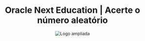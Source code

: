 <h1 align="center">Oracle Next Education | Acerte o número aleatório</h1>
<div align="center" width="300">
  <img src="https://compliancesolucoes.com.br/wp-content/uploads/2022/11/ONE_logo_rgb.png" alt="Logo ampliada">
</div>
